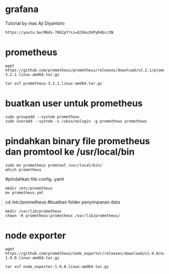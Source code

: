# grafana
Tutorial by mas Aji Diyantoro
```
https://youtu.be/M6ds-70GIpY?si=QJUku3UPyR4brc3N
```

# prometheus
```
wget https://github.com/prometheus/prometheus/releases/download/v3.2.1/prometheus-3.2.1.linux-amd64.tar.gz
```
```
tar xvf prometheus-3.2.1.linux-amd64.tar.gz
```
# buatkan user untuk prometheus
```
sudo groupadd --system prometheus
sudo useradd --system -s /sbin/nologin -g prometheus prometheus
```
# pindahkan binary file prometheus dan promtool ke /usr/local/bin
```
sudo mv prometheus promtool /usr/local/bin/
which prometheus
```
#pindahkan file config .yaml
```
mkdir /etc/prometheus
mv prometheus.yml
```
cd /etc/prometheus
#buatkan folder penyimpanan data
```
mkdir /var/lib/prometheus
chown -R prometheus:prometheus /var/lib/prometheus/
```

# node exporter
```
wget https://github.com/prometheus/node_exporter/releases/download/v1.9.0/node_exporter-1.9.0.linux-amd64.tar.gz
```
```
tar xvf node_exporter-1.9.0.linux-amd64.tar.gz
```
